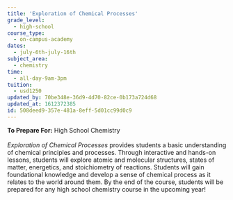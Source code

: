 ```yaml
---
title: 'Exploration of Chemical Processes'
grade_level:
  - high-school
course_type:
  - on-campus-academy
dates:
  - july-6th-july-16th
subject_area:
  - chemistry
time:
  - all-day-9am-3pm
tuition:
  - usd1250
updated_by: 70be348e-36d9-4d70-82ce-0b173a724d68
updated_at: 1612372385
id: 508deed9-357e-481a-8eff-5d01cc99d0c9
---
```

<b>To Prepare For:</b> High School Chemistry<br><br>
<i>Exploration of Chemical Processes</i> provides students a basic understanding of chemical principles and processes. Through interactive and hands-on lessons, students will explore atomic and molecular structures, states of matter, energetics, and stoichiometry of reactions. Students will gain foundational knowledge and develop a sense of chemical process as it relates to the world around them. By the end of the course, students will be prepared for any high school chemistry course in the upcoming year!